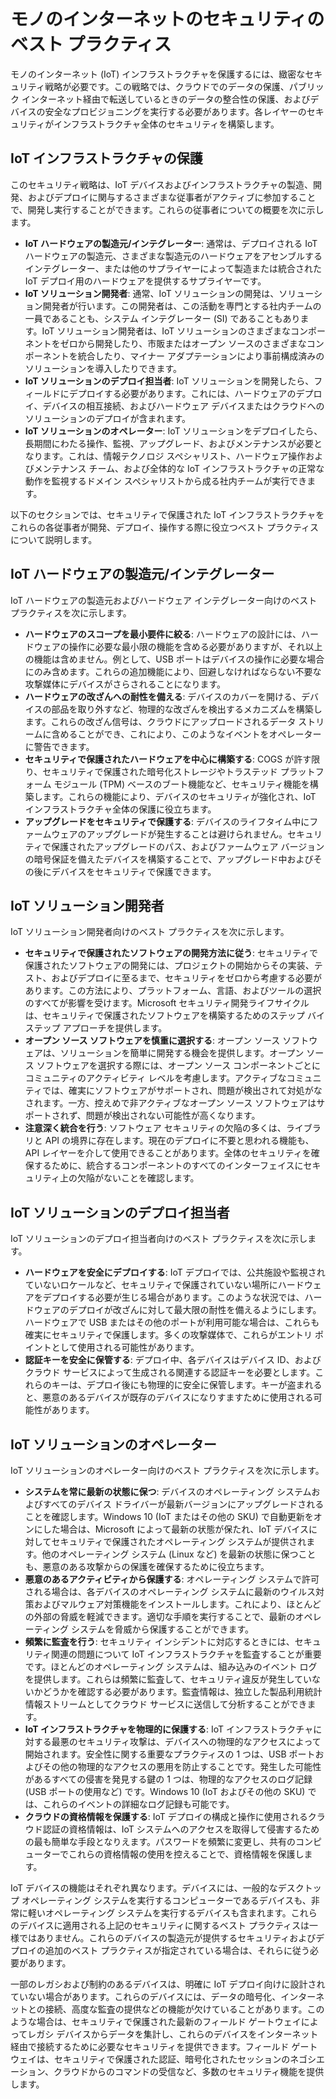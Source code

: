 # モノのインターネットのセキュリティのベスト プラクティス

モノのインターネット (IoT) インフラストラクチャを保護するには、緻密なセキュリティ戦略が必要です。この戦略では、クラウドでのデータの保護、パブリック インターネット経由で転送しているときのデータの整合性の保護、およびデバイスの安全なプロビジョニングを実行する必要があります。各レイヤーのセキュリティがインフラストラクチャ全体のセキュリティを構築します。

## IoT インフラストラクチャの保護

このセキュリティ戦略は、IoT デバイスおよびインフラストラクチャの製造、開発、およびデプロイに関与するさまざまな従事者がアクティブに参加することで、開発し実行することができます。これらの従事者についての概要を次に示します。

- **IoT ハードウェアの製造元/インテグレーター**: 通常は、デプロイされる IoT ハードウェアの製造元、さまざまな製造元のハードウェアをアセンブルするインテグレーター、または他のサプライヤーによって製造または統合された IoT デプロイ用のハードウェアを提供するサプライヤーです。
- **IoT ソリューション開発者**: 通常、IoT ソリューションの開発は、ソリューション開発者が行います。この開発者は、この活動を専門とする社内チームの一員であることも、システム インテグレーター (SI) であることもあります。IoT ソリューション開発者は、IoT ソリューションのさまざまなコンポーネントをゼロから開発したり、市販またはオープン ソースのさまざまなコンポーネントを統合したり、マイナー アダプテーションにより事前構成済みのソリューションを導入したりできます。
- **IoT ソリューションのデプロイ担当者**: IoT ソリューションを開発したら、フィールドにデプロイする必要があります。これには、ハードウェアのデプロイ、デバイスの相互接続、およびハードウェア デバイスまたはクラウドへのソリューションのデプロイが含まれます。
- **IoT ソリューションのオペレーター**: IoT ソリューションをデプロイしたら、長期間にわたる操作、監視、アップグレード、およびメンテナンスが必要となります。これは、情報テクノロジ スペシャリスト、ハードウェア操作およびメンテナンス チーム、および全体的な IoT インフラストラクチャの正常な動作を監視するドメイン スペシャリストから成る社内チームが実行できます。

以下のセクションでは、セキュリティで保護された IoT インフラストラクチャをこれらの各従事者が開発、デプロイ、操作する際に役立つベスト プラクティスについて説明します。

## IoT ハードウェアの製造元/インテグレーター

IoT ハードウェアの製造元およびハードウェア インテグレーター向けのベスト プラクティスを次に示します。

- **ハードウェアのスコープを最小要件に絞る**: ハードウェアの設計には、ハードウェアの操作に必要な最小限の機能を含める必要がありますが、それ以上の機能は含めません。例として、USB ポートはデバイスの操作に必要な場合にのみ含めます。これらの追加機能により、回避しなければならない不要な攻撃媒体にデバイスがさらされることになります。
- **ハードウェアの改ざんへの耐性を備える**: デバイスのカバーを開ける、デバイスの部品を取り外すなど、物理的な改ざんを検出するメカニズムを構築します。これらの改ざん信号は、クラウドにアップロードされるデータ ストリームに含めることができ、これにより、このようなイベントをオペレーターに警告できます。
- **セキュリティで保護されたハードウェアを中心に構築する**: COGS が許す限り、セキュリティで保護された暗号化ストレージやトラステッド プラットフォーム モジュール (TPM) ベースのブート機能など、セキュリティ機能を構築します。これらの機能により、デバイスのセキュリティが強化され、IoT インフラストラクチャ全体の保護に役立ちます。
- **アップグレードをセキュリティで保護する**: デバイスのライフタイム中にファームウェアのアップグレードが発生することは避けられません。セキュリティで保護されたアップグレードのパス、およびファームウェア バージョンの暗号保証を備えたデバイスを構築することで、アップグレード中およびその後にデバイスをセキュリティで保護できます。

## IoT ソリューション開発者

IoT ソリューション開発者向けのベスト プラクティスを次に示します。

- **セキュリティで保護されたソフトウェアの開発方法に従う**: セキュリティで保護されたソフトウェアの開発には、プロジェクトの開始からその実装、テスト、およびデプロイに至るまで、セキュリティをゼロから考慮する必要があります。この方法により、プラットフォーム、言語、およびツールの選択のすべてが影響を受けます。Microsoft セキュリティ開発ライフサイクルは、セキュリティで保護されたソフトウェアを構築するためのステップ バイ ステップ アプローチを提供します。
- **オープン ソース ソフトウェアを慎重に選択する**: オープン ソース ソフトウェアは、ソリューションを簡単に開発する機会を提供します。オープン ソース ソフトウェアを選択する際には、オープン ソース コンポーネントごとにコミュニティのアクティビティ レベルを考慮します。アクティブなコミュニティでは、確実にソフトウェアがサポートされ、問題が検出されて対処がなされます。一方、控えめで非アクティブなオープン ソース ソフトウェアはサポートされず、問題が検出されない可能性が高くなります。
- **注意深く統合を行う**: ソフトウェア セキュリティの欠陥の多くは、ライブラリと API の境界に存在します。現在のデプロイに不要と思われる機能も、API レイヤーを介して使用できることがあります。全体のセキュリティを確保するために、統合するコンポーネントのすべてのインターフェイスにセキュリティ上の欠陥がないことを確認します。

## IoT ソリューションのデプロイ担当者

IoT ソリューションのデプロイ担当者向けのベスト プラクティスを次に示します。

- **ハードウェアを安全にデプロイする**: IoT デプロイでは、公共施設や監視されていないロケールなど、セキュリティで保護されていない場所にハードウェアをデプロイする必要が生じる場合があります。このような状況では、ハードウェアのデプロイが改ざんに対して最大限の耐性を備えるようにします。ハードウェアで USB またはその他のポートが利用可能な場合は、これらも確実にセキュリティで保護します。多くの攻撃媒体で、これらがエントリ ポイントとして使用される可能性があります。
- **認証キーを安全に保管する**: デプロイ中、各デバイスはデバイス ID、およびクラウド サービスによって生成される関連する認証キーを必要とします。これらのキーは、デプロイ後にも物理的に安全に保管します。キーが盗まれると、悪意のあるデバイスが既存のデバイスになりすますために使用される可能性があります。

## IoT ソリューションのオペレーター

IoT ソリューションのオペレーター向けのベスト プラクティスを次に示します。

- **システムを常に最新の状態に保つ**: デバイスのオペレーティング システムおよびすべてのデバイス ドライバーが最新バージョンにアップグレードされることを確認します。Windows 10 (IoT またはその他の SKU) で自動更新をオンにした場合は、Microsoft によって最新の状態が保たれ、IoT デバイスに対してセキュリティで保護されたオペレーティング システムが提供されます。他のオペレーティング システム (Linux など) を最新の状態に保つことも、悪意のある攻撃からの保護を確保するために役立ちます。
- **悪意のあるアクティビティから保護する**: オペレーティング システムで許可される場合は、各デバイスのオペレーティング システムに最新のウイルス対策およびマルウェア対策機能をインストールします。これにより、ほとんどの外部の脅威を軽減できます。適切な手順を実行することで、最新のオペレーティング システムを脅威から保護することができます。
- **頻繁に監査を行う**: セキュリティ インシデントに対応するときには、セキュリティ関連の問題について IoT インフラストラクチャを監査することが重要です。ほとんどのオペレーティング システムは、組み込みのイベント ログを提供します。これらは頻繁に監査して、セキュリティ違反が発生していないかどうかを確認する必要があります。監査情報は、独立した製品利用統計情報ストリームとしてクラウド サービスに送信して分析することができます。
- **IoT インフラストラクチャを物理的に保護する**: IoT インフラストラクチャに対する最悪のセキュリティ攻撃は、デバイスへの物理的なアクセスによって開始されます。安全性に関する重要なプラクティスの 1 つは、USB ポートおよびその他の物理的なアクセスの悪用を防止することです。発生した可能性があるすべての侵害を発見する鍵の 1 つは、物理的なアクセスのログ記録 (USB ポートの使用など) です。Windows 10 (IoT およびその他の SKU) では、これらのイベントの詳細なログ記録も可能です。
- **クラウドの資格情報を保護する**: IoT デプロイの構成と操作に使用されるクラウド認証の資格情報は、IoT システムへのアクセスを取得して侵害するための最も簡単な手段となりえます。パスワードを頻繁に変更し、共有のコンピューターでこれらの資格情報の使用を控えることで、資格情報を保護します。

IoT デバイスの機能はそれぞれ異なります。デバイスには、一般的なデスクトップ オペレーティング システムを実行するコンピューターであるデバイスも、非常に軽いオペレーティング システムを実行するデバイスも含まれます。これらのデバイスに適用される上記のセキュリティに関するベスト プラクティスは一様ではありません。これらのデバイスの製造元が提供するセキュリティおよびデプロイの追加のベスト プラクティスが指定されている場合は、それらに従う必要があります。

一部のレガシおよび制約のあるデバイスは、明確に IoT デプロイ向けに設計されていない場合があります。これらのデバイスには、データの暗号化、インターネットとの接続、高度な監査の提供などの機能が欠けていることがあります。このような場合は、セキュリティで保護された最新のフィールド ゲートウェイによってレガシ デバイスからデータを集計し、これらのデバイスをインターネット経由で接続するために必要なセキュリティを提供できます。フィールド ゲートウェイは、セキュリティで保護された認証、暗号化されたセッションのネゴシエーション、クラウドからのコマンドの受信など、多数のセキュリティ機能を提供します。

<!---HONumber=AcomDC_0817_2016-->